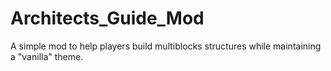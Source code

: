 # Architects_Guide_Mod
A simple mod to help players build multiblocks structures while maintaining a "vanilla" theme.
